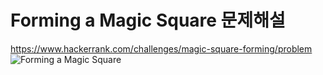 # Forming a Magic Square 문제해설
https://www.hackerrank.com/challenges/magic-square-forming/problem 
![Forming a Magic Square](https://user-images.githubusercontent.com/56715366/68335532-f983cd80-011f-11ea-96a2-d9c3477ccc31.jpg)

